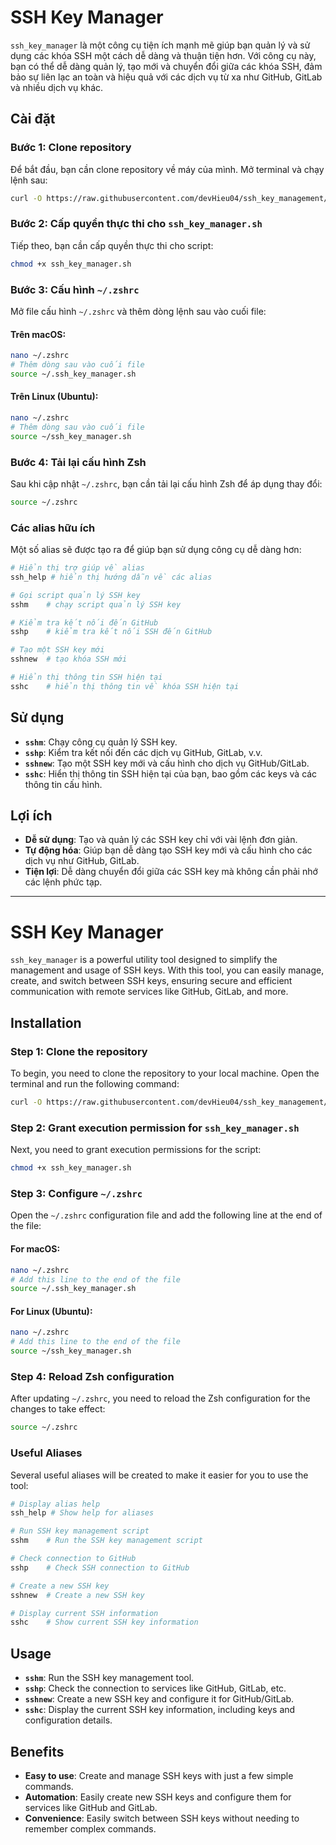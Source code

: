 
# SSH Key Manager

`ssh_key_manager` là một công cụ tiện ích mạnh mẽ giúp bạn quản lý và sử dụng các khóa SSH một cách dễ dàng và thuận tiện hơn. Với công cụ này, bạn có thể dễ dàng quản lý, tạo mới và chuyển đổi giữa các khóa SSH, đảm bảo sự liên lạc an toàn và hiệu quả với các dịch vụ từ xa như GitHub, GitLab và nhiều dịch vụ khác.

## Cài đặt

### Bước 1: Clone repository

Để bắt đầu, bạn cần clone repository về máy của mình. Mở terminal và chạy lệnh sau:

```bash
curl -O https://raw.githubusercontent.com/devHieu04/ssh_key_management/main/ssh_key_manager.sh
```

### Bước 2: Cấp quyền thực thi cho `ssh_key_manager.sh`

Tiếp theo, bạn cần cấp quyền thực thi cho script:

```bash
chmod +x ssh_key_manager.sh
```

### Bước 3: Cấu hình `~/.zshrc`

Mở file cấu hình `~/.zshrc` và thêm dòng lệnh sau vào cuối file:

#### Trên macOS:

```bash
nano ~/.zshrc
# Thêm dòng sau vào cuối file
source ~/.ssh_key_manager.sh
```

#### Trên Linux (Ubuntu):

```bash
nano ~/.zshrc
# Thêm dòng sau vào cuối file
source ~/ssh_key_manager.sh
```

### Bước 4: Tải lại cấu hình Zsh

Sau khi cập nhật `~/.zshrc`, bạn cần tải lại cấu hình Zsh để áp dụng thay đổi:

```bash
source ~/.zshrc
```

### Các alias hữu ích

Một số alias sẽ được tạo ra để giúp bạn sử dụng công cụ dễ dàng hơn:

```bash
# Hiển thị trợ giúp về alias
ssh_help # hiển thị hướng dẫn về các alias

# Gọi script quản lý SSH key
sshm    # chạy script quản lý SSH key

# Kiểm tra kết nối đến GitHub
sshp    # kiểm tra kết nối SSH đến GitHub

# Tạo một SSH key mới
sshnew  # tạo khóa SSH mới

# Hiển thị thông tin SSH hiện tại
sshc    # hiển thị thông tin về khóa SSH hiện tại
```

## Sử dụng

- **`sshm`**: Chạy công cụ quản lý SSH key.
- **`sshp`**: Kiểm tra kết nối đến các dịch vụ GitHub, GitLab, v.v.
- **`sshnew`**: Tạo một SSH key mới và cấu hình cho dịch vụ GitHub/GitLab.
- **`sshc`**: Hiển thị thông tin SSH hiện tại của bạn, bao gồm các keys và các thông tin cấu hình.

## Lợi ích

- **Dễ sử dụng**: Tạo và quản lý các SSH key chỉ với vài lệnh đơn giản.
- **Tự động hóa**: Giúp bạn dễ dàng tạo SSH key mới và cấu hình cho các dịch vụ như GitHub, GitLab.
- **Tiện lợi**: Dễ dàng chuyển đổi giữa các SSH key mà không cần phải nhớ các lệnh phức tạp.

---

# SSH Key Manager

`ssh_key_manager` is a powerful utility tool designed to simplify the management and usage of SSH keys. With this tool, you can easily manage, create, and switch between SSH keys, ensuring secure and efficient communication with remote services like GitHub, GitLab, and more.

## Installation

### Step 1: Clone the repository

To begin, you need to clone the repository to your local machine. Open the terminal and run the following command:

```bash
curl -O https://raw.githubusercontent.com/devHieu04/ssh_key_management/main/ssh_key_manager.sh
```

### Step 2: Grant execution permission for `ssh_key_manager.sh`

Next, you need to grant execution permissions for the script:

```bash
chmod +x ssh_key_manager.sh
```

### Step 3: Configure `~/.zshrc`

Open the `~/.zshrc` configuration file and add the following line at the end of the file:

#### For macOS:

```bash
nano ~/.zshrc
# Add this line to the end of the file
source ~/.ssh_key_manager.sh
```

#### For Linux (Ubuntu):

```bash
nano ~/.zshrc
# Add this line to the end of the file
source ~/ssh_key_manager.sh
```

### Step 4: Reload Zsh configuration

After updating `~/.zshrc`, you need to reload the Zsh configuration for the changes to take effect:

```bash
source ~/.zshrc
```

### Useful Aliases

Several useful aliases will be created to make it easier for you to use the tool:

```bash
# Display alias help
ssh_help # Show help for aliases

# Run SSH key management script
sshm    # Run the SSH key management script

# Check connection to GitHub
sshp    # Check SSH connection to GitHub

# Create a new SSH key
sshnew  # Create a new SSH key

# Display current SSH information
sshc    # Show current SSH key information
```

## Usage

- **`sshm`**: Run the SSH key management tool.
- **`sshp`**: Check the connection to services like GitHub, GitLab, etc.
- **`sshnew`**: Create a new SSH key and configure it for GitHub/GitLab.
- **`sshc`**: Display the current SSH key information, including keys and configuration details.

## Benefits

- **Easy to use**: Create and manage SSH keys with just a few simple commands.
- **Automation**: Easily create new SSH keys and configure them for services like GitHub and GitLab.
- **Convenience**: Easily switch between SSH keys without needing to remember complex commands.

